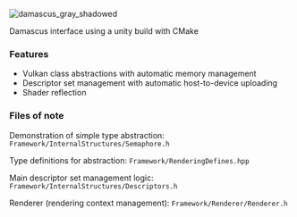 ![damascus_gray_shadowed](https://user-images.githubusercontent.com/26748509/127756150-da6d3d30-f764-4277-aa00-7bf0a0111080.png)


Damascus interface using a unity build with CMake

### Features

* Vulkan class abstractions with automatic memory management
* Descriptor set management with automatic host-to-device uploading
* Shader reflection 

### Files of note

Demonstration of simple type abstraction: `Framework/InternalStructures/Semaphore.h`

Type definitions for abstraction: `Framework/RenderingDefines.hpp`

Main descriptor set management logic: `Framework/InternalStructures/Descriptors.h`

Renderer (rendering context management): `Framework/Renderer/Renderer.h`


